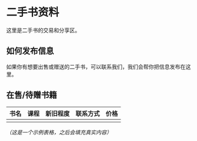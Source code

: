 # 二手书资料

这里是二手书的交易和分享区。

## 如何发布信息

如果你有想要出售或赠送的二手书，可以联系我们，我们会帮你把信息发布在这里。

## 在售/待赠书籍

| 书名 | 课程 | 新旧程度 | 联系方式 | 价格 |
| :--- | :--- | :--- | :--- | :--- |
| | | | | |

*（这是一个示例表格，之后会填充真实内容）* 